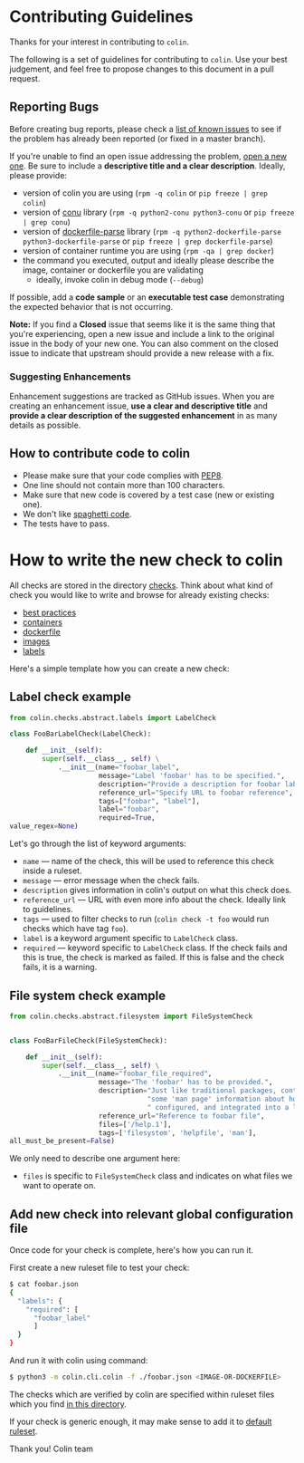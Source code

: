 # Contributing Guidelines

Thanks for your interest in contributing to `colin`.

The following is a set of guidelines for contributing to `colin`.
Use your best judgement, and feel free to propose changes to this document in a pull request.


## Reporting Bugs
Before creating bug reports, please check a [list of known issues](https://github.com/user-cont/colin/issues) to see
if the problem has already been reported (or fixed in a master branch).

If you're unable to find an open issue addressing the problem, [open a new one](https://github.com/user-cont/colin/issues/new).
Be sure to include a **descriptive title and a clear description**. Ideally, please provide:
 * version of colin you are using (`rpm -q colin` or `pip freeze | grep colin`)
 * version of [conu](https://github.com/fedora-modularity/conu) library (`rpm -q python2-conu python3-conu` or `pip freeze | grep conu`)
 * version of [dockerfile-parse](https://github.com/DBuildService/dockerfile-parse) library (`rpm -q python2-dockerfile-parse python3-dockerfile-parse` or `pip freeze | grep dockerfile-parse`)
 * version of container runtime you are using (`rpm -qa | grep docker`)
 * the command you executed, output and ideally please describe the image, container or dockerfile you are validating
   * ideally, invoke colin in debug mode (`--debug`)

If possible, add a **code sample** or an **executable test case** demonstrating the expected behavior that is not occurring.

**Note:** If you find a **Closed** issue that seems like it is the same thing that you're experiencing, open a new issue and include a link to the original issue in the body of your new one. You can also comment on the closed issue to indicate that upstream should provide a new release with a fix.

### Suggesting Enhancements

Enhancement suggestions are tracked as GitHub issues.
When you are creating an enhancement issue, **use a clear and descriptive title**
and **provide a clear description of the suggested enhancement**
in as many details as possible.

## How to contribute code to colin

* Please make sure that your code complies with [PEP8](https://www.python.org/dev/peps/pep-0008/).
* One line should not contain more than 100 characters.
* Make sure that new code is covered by a test case (new or existing one).
* We don't like [spaghetti code](https://en.wikipedia.org/wiki/Spaghetti_code).
* The tests have to pass.

# How to write the new check to colin
All checks are stored in the directory [checks](https://github.com/user-cont/colin/tree/master/colin/checks).
Think about what kind of check you would like to write and browse for already existing checks:
 - [best practices](https://github.com/user-cont/colin/tree/master/colin/checks/best_practices)
 - [containers](https://github.com/user-cont/colin/tree/master/colin/checks/containers)
 - [dockerfile](https://github.com/user-cont/colin/tree/master/colin/checks/dockerfile)
 - [images](https://github.com/user-cont/colin/tree/master/colin/checks/images)
 - [labels](https://github.com/user-cont/colin/tree/master/colin/checks/labels)

Here's a simple template how you can create a new check:

## Label check example
```python
from colin.checks.abstract.labels import LabelCheck

class FooBarLabelCheck(LabelCheck):

    def __init__(self):
        super(self.__class__, self) \
            .__init__(name="foobar_label",
                      message="Label 'foobar' has to be specified.",
                      description="Provide a description for foobar label.",
                      reference_url="Specify URL to foobar reference",
                      tags=["foobar", "label"],
                      label="foobar",
                      required=True,
value_regex=None)
```

Let's go through the list of keyword arguments:

- `name` — name of the check, this will be used to reference this check inside a ruleset.
- `message` — error message when the check fails.
- `description` gives information in colin's output on what this check does.
- `reference_url` — URL with even more info about the check. Ideally link to guidelines.
- `tags` — used to filter checks to run (`colin check -t foo` would run checks which have tag `foo`).
- `label` is a keyword argument specific to `LabelCheck` class.
- `required` — keyword specific to `LabelCheck` class. If the check fails and this is true, the check is marked as failed. If this is false and the check fails, it is a warning.

## File system check example
```python
from colin.checks.abstract.filesystem import FileSystemCheck


class FooBarFileCheck(FileSystemCheck):

    def __init__(self):
        super(self.__class__, self) \
            .__init__(name="foobar_file_required",
                      message="The 'foobar' has to be provided.",
                      description="Just like traditional packages, containers need "
                                  "some 'man page' information about how they are to be used,"
                                  " configured, and integrated into a larger stack.",
                      reference_url="Reference to foobar file",
                      files=['/help.1'],
                      tags=['filesystem', 'helpfile', 'man'],
all_must_be_present=False)
```

We only need to describe one argument here:
- `files` is specific to `FileSystemCheck` class and indicates on what files we want to operate on.

## Add new check into relevant global configuration file
Once code for your check is complete, here's how you can run it.

First create a new ruleset file to test your check:
```bash
$ cat foobar.json
{
  "labels": {
    "required": [
      "foobar_label"
      ]
  }
}
```

And run it with colin using command:

```bash
$ python3 -m colin.cli.colin -f ./foobar.json <IMAGE-OR-DOCKERFILE>
```

The checks which are verified by colin are specified within ruleset files which
you find [in this
directory](https://github.com/user-cont/colin/tree/master/rulesets).

If your check is generic enough, it may make sense to add it to [default ruleset](https://github.com/user-cont/colin/blob/master/rulesets/default.json).


Thank you!
Colin team
